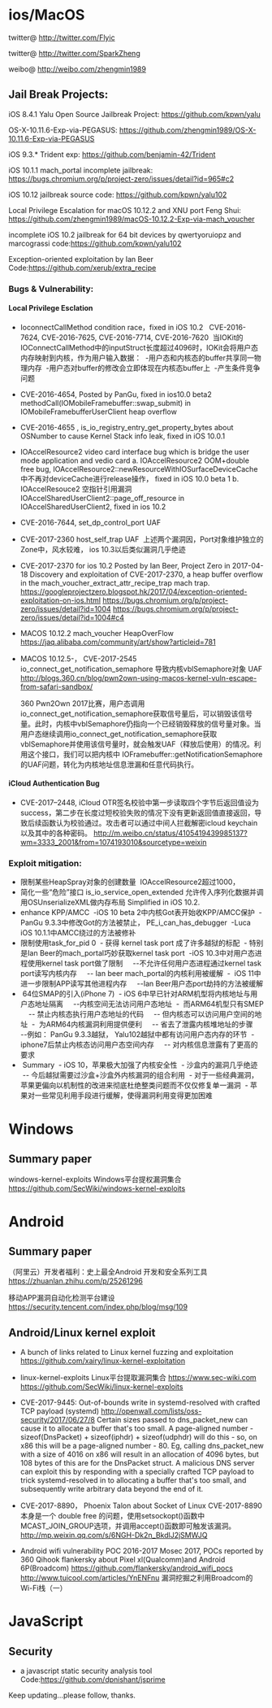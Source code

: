 # ios/MacOS

twitter@ http://twitter.com/Flyic

twitter@ http://twitter.com/SparkZheng

weibo@ http://weibo.com/zhengmin1989

## Jail Break Projects:

iOS 8.4.1 Yalu Open Source Jailbreak Project: https://github.com/kpwn/yalu

OS-X-10.11.6-Exp-via-PEGASUS: https://github.com/zhengmin1989/OS-X-10.11.6-Exp-via-PEGASUS

iOS 9.3.* Trident exp: https://github.com/benjamin-42/Trident

iOS 10.1.1 mach_portal incomplete jailbreak: https://bugs.chromium.org/p/project-zero/issues/detail?id=965#c2

iOS 10.12 jailbreak source code: https://github.com/kpwn/yalu102

Local Privilege Escalation for macOS 10.12.2 and XNU port Feng Shui: https://github.com/zhengmin1989/macOS-10.12.2-Exp-via-mach_voucher

incomplete iOS 10.2 jailbreak for 64 bit devices by qwertyoruiopz and marcograssi code:https://github.com/kpwn/yalu102

Exception-oriented exploitation by Ian Beer Code:https://github.com/xerub/extra_recipe


### Bugs & Vulnerability:
#### Local Privilege Esclation
* IoconnectCallMethod condition race，fixed in iOS 10.2
   CVE-2016-7624, CVE-2016-7625, CVE-2016-7714, CVE-2016-7620
  当IOKit的IOConnectCallMethod中的inputStruct长度超过4096时，IOKit会将用户态内存映射到内核，作为用户输入数据：
  -用户态和内核态的buffer共享同一物理内存
  -用户态对buffer的修改会立即体现在内核态buffer上
  -产生条件竞争问题
  
* CVE-2016-4654, Posted by PanGu, fixed in ios10.0 beta2
methodCall(IOMobileFramebuffer::swap_submit) in IOMobileFramebufferUserClient heap overflow

* CVE-2016-4655 , is_io_registry_entry_get_property_bytes about OSNumber  to cause  Kernel Stack info leak, fixed in iOS 10.0.1

* IOAccelResource2 video card interface bug
 which is bridge the user mode application and vedio card
 a. IOAccelResource2 OOM+double free bug, 
 IOAccelResource2::newResourceWithIOSurfaceDeviceCache中不再对deviceCache进行release操作， fixed in iOS 10.0 beta 1
 b. IOAccelResouce2 空指针引用漏洞
 IOAccelSharedUserClient2::page_off_resource in IOAccelSharedUserClient2, fixed in ios 10.2
 
* CVE-2016-7644, set_dp_control_port UAF
* CVE-2017-2360 host_self_trap UAF
  上述两个漏洞因，Port对象维护独立的Zone中，风水较难， ios 10.3以后类似漏洞几乎绝迹
  
* CVE-2017-2370 for ios 10.2
 Posted by Ian Beer, Project Zero in 2017-04-18
 Discovery and exploitation of CVE-2017-2370, a heap buffer overflow in the mach_voucher_extract_attr_recipe_trap mach trap.
 https://googleprojectzero.blogspot.hk/2017/04/exception-oriented-exploitation-on-ios.html
 https://bugs.chromium.org/p/project-zero/issues/detail?id=1004
 https://bugs.chromium.org/p/project-zero/issues/detail?id=1004#c4
 
* MACOS 10.12.2 mach_voucher HeapOverFlow
https://jaq.alibaba.com/community/art/show?articleid=781


* MACOS 10.12.5-， CVE-2017-2545 io_connect_get_notification_semaphore 导致内核vblSemaphore对象 UAF
 http://blogs.360.cn/blog/pwn2own-using-macos-kernel-vuln-escape-from-safari-sandbox/
 
   360 Pwn2Own 2017比赛，用户态调用io_connect_get_notification_semaphore获取信号量后，可以销毁该信号量。此时，内核中vblSemaphore仍指向一个已经销毁释放的信号量对象。当用户态继续调用io_connect_get_notification_semaphore获取vblSemaphore并使用该信号量时，就会触发UAF（释放后使用）的情况。利用这个接口，我们可以把内核中 IOFramebuffer::getNotificationSemaphore的UAF问题，转化为内核地址信息泄漏和任意代码执行。

#### iCloud Authentication Bug
* CVE-2017–2448, 
iCloud OTR签名校验中第一步读取四个字节后返回值设为success，第二步在长度过短校验失败的情况下没有更新返回值直接返回，导致后续函数认为校验通过。攻击者可以通过中间人拦截解密icloud keychain以及其中的各种密码。 
http://m.weibo.cn/status/4105419439985137?wm=3333_2001&from=1074193010&sourcetype=weixin

### Exploit mitigation:

* 限制某些HeapSpray对象的创建数量
  IOAccelResource2超过1000， 
* 简化一些“危险”接口
  is_io_service_open_extended 允许传入序列化数据并调用OSUnserializeXML做内存布局
  Simplified in iOS 10.2.
* enhance KPP/AMCC
  -iOS 10 beta 2中内核Got表开始收KPP/AMCC保护
  -PanGu 9.3.3中修改Got的方法被禁止， PE_i_can_has_debugger
  -Luca iOS 10.1.1中AMCC绕过的方法被修补
* 限制使用task_for_pid 0
  - 获得 kernel task port 成了许多越狱的标配
  - 特别是Ian Beer的mach_portal巧妙获取kernel task port
  -iOS 10.3中对用户态进程使用kernel task port做了限制
     --不允许任何用户态进程通过kernel task port读写内核内存
     -- Ian beer mach_portal的内核利用被缓解
  -  iOS 11中进一步限制APP读写其他进程内存
     --Ian Beer用户态port劫持的方法被缓解
*  64位SMAP的引入(iPhone 7)
  - iOS 6中早已针对ARM机型将内核地址与用户态地址隔离
     --内核空间无法访问用户态地址
  -  而ARM64机型只有SMEP
     -- 禁止内核态执行用户态地址的代码
     -- 但内核态可以访问用户空间的地址
  -  为ARM64内核漏洞利用提供便利
     -- 省去了泄露内核堆地址的步骤
     --例如： PanGu 9.3.3越狱， Yalu102越狱中都有访问用户态内存的环节
  - iphone7后禁止内核态访问用户态空间内存
     -- 对内核信息泄露有了更高的要求
  
*  Summary
  - iOS 10，苹果极大加强了内核安全性
  - 沙盒内的漏洞几乎绝迹
    -- 今后越狱需要过沙盒+沙盒外内核漏洞的组合利用
  - 对于一些经典漏洞，苹果更偏向以机制性的改进来彻底杜绝整类问题而不仅仅修复单一漏洞
  - 苹果对一些常见利用手段进行缓解，使得漏洞利用变得更加困难
  
 
# Windows
## Summary paper
 windows-kernel-exploits Windows平台提权漏洞集合  https://github.com/SecWiki/windows-kernel-exploits
 
# Android
## Summary paper
（阿里云）开发者福利：史上最全Android 开发和安全系列工具
https://zhuanlan.zhihu.com/p/25261296

移动APP漏洞自动化检测平台建设
https://security.tencent.com/index.php/blog/msg/109

## Android/Linux kernel exploit
* A bunch of links related to Linux kernel fuzzing and exploitation
https://github.com/xairy/linux-kernel-exploitation

* linux-kernel-exploits Linux平台提取漏洞集合 https://www.sec-wiki.com
https://github.com/SecWiki/linux-kernel-exploits


* CVE-2017-9445: Out-of-bounds write in systemd-resolved with crafted TCP payload (systemd)
http://openwall.com/lists/oss-security/2017/06/27/8
    Certain sizes passed to dns_packet_new can cause it to allocate a buffer
that's too small. A page-aligned number - sizeof(DnsPacket) +
sizeof(iphdr) + sizeof(udphdr) will do this - so, on x86 this will be a
page-aligned number - 80. Eg, calling dns_packet_new with a size of 4016
on x86 will result in an allocation of 4096 bytes, but 108 bytes of this
are for the DnsPacket struct.
    A malicious DNS server can exploit this by responding with a specially
crafted TCP payload to trick systemd-resolved in to allocating a buffer
that's too small, and subsequently write arbitrary data beyond the end
of it.

* CVE-2017-8890， Phoenix Talon about Socket of Linux
CVE-2017-8890本身是一个 double free 的问题，使用setsockopt()函数中MCAST_JOIN_GROUP选项，并调用accept()函数即可触发该漏洞。
http://mp.weixin.qq.com/s/6NGH-Dk2n_BkdlJ2jSMWJQ

* Android wifi vulnerability POC 2016-2017
Mosec 2017, POCs reported by 360 Qihook flankersky about Pixel xl(Qualcomm)and Android 6P(Broadcom)
https://github.com/flankersky/android_wifi_pocs
http://www.tuicool.com/articles/YnENFnu 漏洞挖掘之利用Broadcom的Wi-Fi栈（一）

# JavaScript
## Security
* a javascript static security analysis tool Code:https://github.com/dpnishant/jsprime

Keep updating...please follow, thanks.


